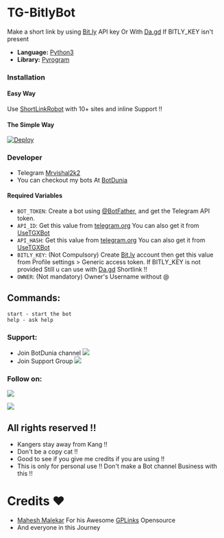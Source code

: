 # TG-BitlyBot
Make a short link by using [Bit.ly](https://bit.ly/) API key Or With [Da.gd](https://da.gd) If BITLY_KEY isn't present

* **Language:** [Python3](https://www.python.org)
* **Library:** [Pyrogram](https://docs.pyrogram.org)

### Installation

#### Easy Way 
Use [ShortLinkRobot](https://t.me/URLShortenRobot) with 10+ sites and inline Support !!

#### The Simple Way
[![Deploy](https://www.herokucdn.com/deploy/button.svg)](https://heroku.com/deploy)

### Developer 
* Telegram [Mrvishal2k2](https://t.me/Mrvishal_2k2) 
* You can checkout my bots At [BotDunia](https://t.me/BotDunia)
 

#### Required Variables

* `BOT_TOKEN`: Create a bot using [@BotFather](https://telegram.dog/BotFather), and get the Telegram API token.
* `API_ID`: Get this value from [telegram.org](https://my.telegram.org/apps)
 You can also get it from [UseTGXBot](https://t.me/UseTGXBot)
* `API_HASH`: Get this value from [telegram.org](https://my.telegram.org/apps)
 You can also get it from [UseTGXBot](https://t.me/UseTGXBot)
* `BITLY_KEY`: (Not Compulsory) Create [Bit.ly](https://bitly.com/a/sign_in) account then get this value from Profile settings > Generic access token.
 If BITLY_KEY is not provided Still u can use with [Da.gd](https://da.gd) Shortlink !!
* `OWNER`: (Not mandatory) Owner's Username without @

## Commands:
```
start - start the bot
help - ask help 
```

### Support:
* Join BotDunia channel
<a href="https://t.me/BotDunia"><img src="https://img.shields.io/badge/Telegram-2CA5E0?style=for-the-badge&logo=telegram&logoColor=white"></a>
* Join Support Group
<a href="https://t.me/BotDuniaSupport"><img src="https://img.shields.io/badge/Telegram-Join%20Telegram%20Group-blue.svg?logo=telegram"></a>

### Follow on:
<p align="left">
<a href="https://github.com/Mrvishal2k2"><img src="https://img.shields.io/badge/GitHub-Follow%20on%20GitHub-inactive.svg?logo=github"></a>
</p>
<p align="left">
<a href="https://twitter.com/Mrvishal2k2"><img src="https://img.shields.io/badge/Twitter-Follow%20on%20Twitter-informational.svg?logo=twitter"></a>
</p>

## All rights reserved !!
* Kangers stay away from Kang !!
* Don't be a copy cat !!
* Good to see if you give me credits if you are using !!
* This is only for personal use !! Don't make a Bot channel Business with this !!

# Credits ❤️
* [Mahesh Malekar](https://github.com/Mahesh0253) For his Awesome [GPLinks](https://github.com/Mahesh0253/GPlink-bot)  Opensource
* And everyone in this Journey 
